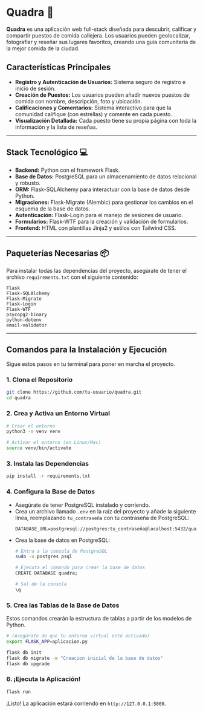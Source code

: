 # Quadra 🌮

**Quadra** es una aplicación web full-stack diseñada para descubrir, calificar y compartir puestos de comida callejera. Los usuarios pueden geolocalizar, fotografiar y reseñar sus lugares favoritos, creando una guía comunitaria de la mejor comida de la ciudad.

## Características Principales

  * **Registro y Autenticación de Usuarios:** Sistema seguro de registro e inicio de sesión.
  * **Creación de Puestos:** Los usuarios pueden añadir nuevos puestos de comida con nombre, descripción, foto y ubicación.
  * **Calificaciones y Comentarios:** Sistema interactivo para que la comunidad califique (con estrellas) y comente en cada puesto.
  * **Visualización Detallada:** Cada puesto tiene su propia página con toda la información y la lista de reseñas.

-----

## Stack Tecnológico 💻

  * **Backend:** Python con el framework Flask.
  * **Base de Datos:** PostgreSQL para un almacenamiento de datos relacional y robusto.
  * **ORM:** Flask-SQLAlchemy para interactuar con la base de datos desde Python.
  * **Migraciones:** Flask-Migrate (Alembic) para gestionar los cambios en el esquema de la base de datos.
  * **Autenticación:** Flask-Login para el manejo de sesiones de usuario.
  * **Formularios:** Flask-WTF para la creación y validación de formularios.
  * **Frontend:** HTML con plantillas Jinja2 y estilos con Tailwind CSS.

-----

## Paqueterías Necesarias 📦

Para instalar todas las dependencias del proyecto, asegúrate de tener el archivo `requirements.txt` con el siguiente contenido:

```
Flask
Flask-SQLAlchemy
Flask-Migrate
Flask-Login
Flask-WTF
psycopg2-binary
python-dotenv
email-validator
```

-----

## Comandos para la Instalación y Ejecución

Sigue estos pasos en tu terminal para poner en marcha el proyecto.

### 1\. **Clona el Repositorio**

```bash
git clone https://github.com/tu-usuario/quadra.git
cd quadra
```

### 2\. **Crea y Activa un Entorno Virtual**

```bash
# Crear el entorno
python3 -m venv venv

# Activar el entorno (en Linux/Mac)
source venv/bin/activate
```

### 3\. **Instala las Dependencias**

```bash
pip install -r requirements.txt
```

### 4\. **Configura la Base de Datos**

  * Asegúrate de tener PostgreSQL instalado y corriendo.
  * Crea un archivo llamado `.env` en la raíz del proyecto y añade la siguiente línea, reemplazando `tu_contraseña` con tu contraseña de PostgreSQL:
    ```
    DATABASE_URL=postgresql://postgres:tu_contraseña@localhost:5432/quadra
    ```
  * Crea la base de datos en PostgreSQL:
    ```bash
    # Entra a la consola de PostgreSQL
    sudo -u postgres psql

    # Ejecuta el comando para crear la base de datos
    CREATE DATABASE quadra;

    # Sal de la consola
    \q
    ```

### 5\. **Crea las Tablas de la Base de Datos**

Estos comandos crearán la estructura de tablas a partir de los modelos de Python.

```bash
# (Asegúrate de que tu entorno virtual esté activado)
export FLASK_APP=aplicacion.py

flask db init
flask db migrate -m "Creacion inicial de la base de datos"
flask db upgrade
```

### 6\. **¡Ejecuta la Aplicación\!**

```bash
flask run
```

¡Listo\! La aplicación estará corriendo en `http://127.0.0.1:5000`.
